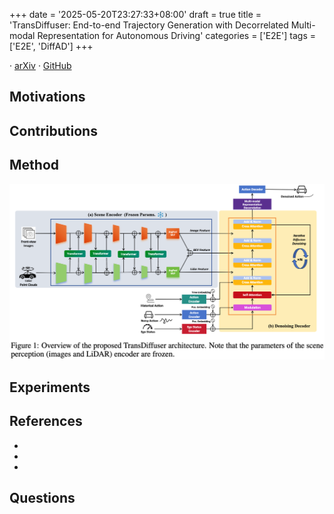 +++
date = '2025-05-20T23:27:33+08:00'
draft = true
title = 'TransDiffuser: End-to-end Trajectory Generation with Decorrelated Multi-modal Representation for Autonomous Driving'
categories = ['E2E']
tags = ['E2E', 'DiffAD']
+++

 &middot; [arXiv](http://arxiv.org/abs/2505.09315) &middot; [GitHub]()

## Motivations


## Contributions


## Method
![architecture-of-TransDiffuser.png](architecture-of-TransDiffuser.png)

## Experiments


## References
- 
- 
- 

## Questions

